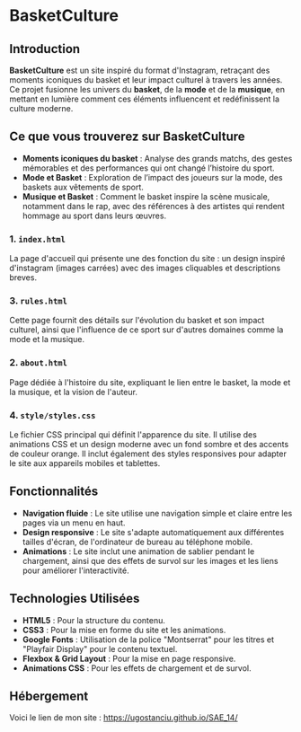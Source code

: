 # BasketCulture

## Introduction

**BasketCulture** est un site inspiré du format d'Instagram, retraçant des moments iconiques du basket et leur impact culturel à travers les années. Ce projet fusionne les univers du **basket**, de la **mode** et de la **musique**, en mettant en lumière comment ces éléments influencent et redéfinissent la culture moderne.


## Ce que vous trouverez sur BasketCulture

- **Moments iconiques du basket** : Analyse des grands matchs, des gestes mémorables et des performances qui ont changé l’histoire du sport.
- **Mode et Basket** : Exploration de l’impact des joueurs sur la mode, des baskets aux vêtements de sport.
- **Musique et Basket** : Comment le basket inspire la scène musicale, notamment dans le rap, avec des références à des artistes qui rendent hommage au sport dans leurs œuvres.


### 1. `index.html`
La page d'accueil qui présente une des fonction du site : un design inspiré d'instagram (images carrées) avec des images cliquables et descriptions breves.

### 3. `rules.html`
Cette page fournit des détails sur l'évolution du basket et son impact culturel, ainsi que l'influence de ce sport sur d'autres domaines comme la mode et la musique.

### 2. `about.html`
Page dédiée à l'histoire du site, expliquant le lien entre le basket, la mode et la musique, et la vision de l'auteur.


### 4. `style/styles.css`
Le fichier CSS principal qui définit l'apparence du site. Il utilise des animations CSS et un design moderne avec un fond sombre et des accents de couleur orange. Il inclut également des styles responsives pour adapter le site aux appareils mobiles et tablettes.

## Fonctionnalités

- **Navigation fluide** : Le site utilise une navigation simple et claire entre les pages via un menu en haut.
- **Design responsive** : Le site s'adapte automatiquement aux différentes tailles d'écran, de l'ordinateur de bureau au téléphone mobile.
- **Animations** : Le site inclut une animation de sablier pendant le chargement, ainsi que des effets de survol sur les images et les liens pour améliorer l'interactivité.

## Technologies Utilisées

- **HTML5** : Pour la structure du contenu.
- **CSS3** : Pour la mise en forme du site et les animations.
- **Google Fonts** : Utilisation de la police "Montserrat" pour les titres et "Playfair Display" pour le contenu textuel.
- **Flexbox & Grid Layout** : Pour la mise en page responsive.
- **Animations CSS** : Pour les effets de chargement et de survol.


## Hébergement

Voici le lien de mon site : https://ugostanciu.github.io/SAE_14/
